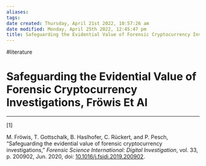 ```yaml
---
aliases: 
tags: 
date created: Thursday, April 21st 2022, 10:57:26 am
date modified: Monday, April 25th 2022, 12:45:47 pm
title: Safeguarding the Evidential Value of Forensic Cryptocurrency Investigations, Fröwis Et Al
---
```


#literature

# Safeguarding the Evidential Value of Forensic Cryptocurrency Investigations, Fröwis Et Al

---
[1]

M. Fröwis, T. Gottschalk, B. Haslhofer, C. Rückert, and P. Pesch, “Safeguarding the evidential value of forensic cryptocurrency investigations,” _Forensic Science International: Digital Investigation_, vol. 33, p. 200902, Jun. 2020, doi: [10.1016/j.fsidi.2019.200902](https://doi.org/10.1016/j.fsidi.2019.200902).
